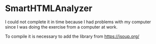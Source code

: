 # SmartHTMLAnalyzer

I could not complete it in time because I had problems with my computer since I was doing the exercise from a computer at work.

To compile it is necessary to add the library from https://jsoup.org/

